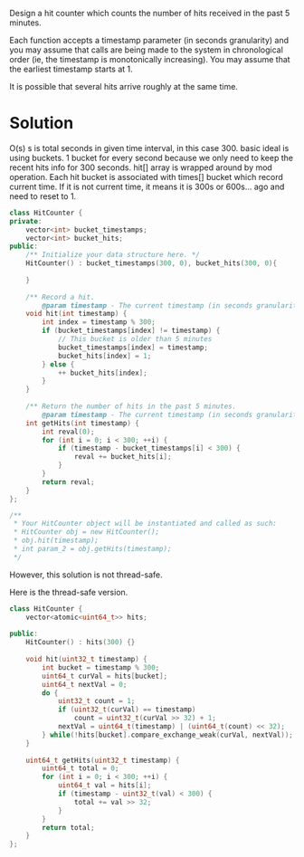 Design a hit counter which counts the number of hits received in the past 5 minutes.

Each function accepts a timestamp parameter (in seconds granularity) and you may assume that calls are being made to the system in chronological order (ie, the timestamp is monotonically increasing). You may assume that the earliest timestamp starts at 1.

It is possible that several hits arrive roughly at the same time.

# Solution
  
O(s) s is total seconds in given time interval, in this case 300.
basic ideal is using buckets. 1 bucket for every second because we only need to keep the recent hits info for 300 seconds. hit[] array is wrapped around by mod operation. Each hit bucket is associated with times[] bucket which record current time. If it is not current time, it means it is 300s or 600s... ago and need to reset to 1.

```cpp
class HitCounter {
private:
    vector<int> bucket_timestamps;
    vector<int> bucket_hits;
public:
    /** Initialize your data structure here. */
    HitCounter() : bucket_timestamps(300, 0), bucket_hits(300, 0){
        
    }
    
    /** Record a hit.
        @param timestamp - The current timestamp (in seconds granularity). */
    void hit(int timestamp) {
        int index = timestamp % 300;
        if (bucket_timestamps[index] != timestamp) {
            // This bucket is older than 5 minutes
            bucket_timestamps[index] = timestamp;
            bucket_hits[index] = 1;
        } else {
            ++ bucket_hits[index];
        }
    }
    
    /** Return the number of hits in the past 5 minutes.
        @param timestamp - The current timestamp (in seconds granularity). */
    int getHits(int timestamp) {
        int reval(0);
        for (int i = 0; i < 300; ++i) {
            if (timestamp - bucket_timestamps[i] < 300) {
                reval += bucket_hits[i];
            }
        }
        return reval;
    }
};

/**
 * Your HitCounter object will be instantiated and called as such:
 * HitCounter obj = new HitCounter();
 * obj.hit(timestamp);
 * int param_2 = obj.getHits(timestamp);
 */
```

However, this solution is not thread-safe.

Here is the thread-safe version.

```cpp
class HitCounter {
    vector<atomic<uint64_t>> hits;
    
public:
    HitCounter() : hits(300) {}
    
    void hit(uint32_t timestamp) {
        int bucket = timestamp % 300;
        uint64_t curVal = hits[bucket];
        uint64_t nextVal = 0;
        do {
            uint32_t count = 1;
            if (uint32_t(curVal) == timestamp)
                count = uint32_t(curVal >> 32) + 1;
            nextVal = uint64_t(timestamp) | (uint64_t(count) << 32);
        } while(!hits[bucket].compare_exchange_weak(curVal, nextVal));
    }
    
    uint64_t getHits(uint32_t timestamp) {
        uint64_t total = 0;
        for (int i = 0; i < 300; ++i) {
            uint64_t val = hits[i];
            if (timestamp - uint32_t(val) < 300) {
                total += val >> 32;
            }
        }
        return total;
    }
};

```
